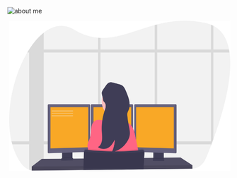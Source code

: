 ![about me](https://github.com/neesafarza/neesafarza/blob/master/githeader.gif)

<img align="right" alt="illustration of a woman developing" src="./developer.svg" width="500" height="340" />

